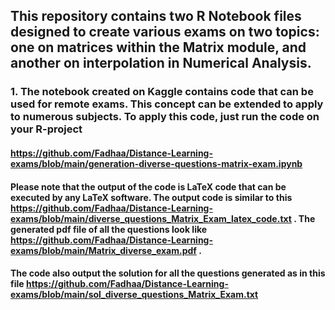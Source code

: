 ## This repository contains two R Notebook files designed to create various exams on two topics: one on matrices within the Matrix module, and another on interpolation in Numerical Analysis.
### 1. The notebook created on Kaggle contains code that can be used for remote exams. This concept can be extended to apply to numerous subjects. To apply this code, just run the code on your R-project
#### https://github.com/Fadhaa/Distance-Learning-exams/blob/main/generation-diverse-questions-matrix-exam.ipynb
#### Please note that the output of the code is LaTeX code that can be executed by any LaTeX software. The output code is similar to this https://github.com/Fadhaa/Distance-Learning-exams/blob/main/diverse_questions_Matrix_Exam_latex_code.txt . The generated pdf file of all the questions look like https://github.com/Fadhaa/Distance-Learning-exams/blob/main/Matrix_diverse_exam.pdf .
#### The code also output the solution for all the questions generated as in this file https://github.com/Fadhaa/Distance-Learning-exams/blob/main/sol_diverse_questions_Matrix_Exam.txt
